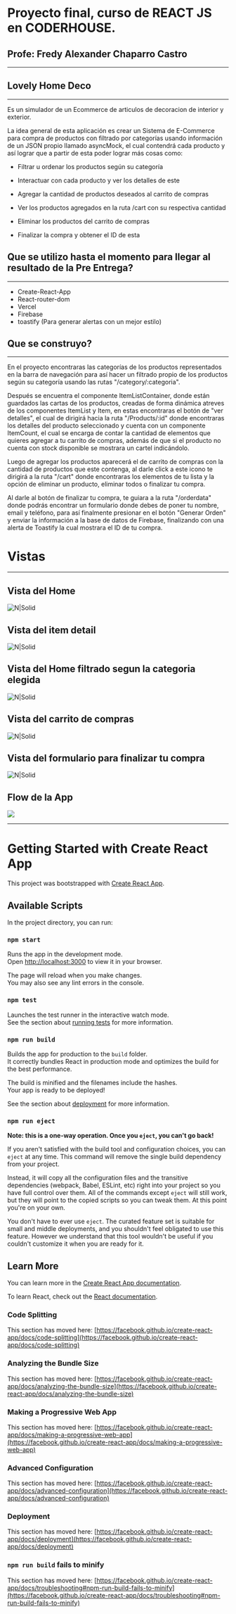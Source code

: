 # Proyecto final, curso de REACT JS en CODERHOUSE.
## Profe: Fredy Alexander Chaparro Castro
---
## Lovely Home Deco
---
Es un simulador de un Ecommerce de articulos de decoracion de interior y exterior.

La idea general de esta aplicación es crear un Sistema de E-Commerce para compra de productos con filtrado por categorías usando información de un JSON propio llamado asyncMock, el cual contendrá cada producto y así lograr que a partir de esta poder lograr más cosas como:

- Filtrar u ordenar los productos según su categoría

- Interactuar con cada producto y ver los detalles de este

- Agregar la cantidad de productos deseados al carrito de compras

- Ver los productos agregados en la ruta /cart con su respectiva cantidad

- Eliminar los productos del carrito de compras

- Finalizar la compra y obtener el ID de esta



## Que se utilizo hasta el momento para llegar al resultado de la Pre Entrega?
---
- Create-React-App
- React-router-dom
- Vercel
- Firebase
- toastify (Para generar alertas con un mejor estilo)

## Que se construyo?
---
En el proyecto encontraras las categorías de los productos representados en la barra de navegación para así hacer un filtrado propio de los productos según su categoría usando las rutas "/category/:categoria".

Después se encuentra el componente ItemListContainer, donde están guardados las cartas de los productos, creadas de forma dinámica atreves de los componentes ItemList y Item, en estas encontraras el botón de "ver detalles", el cual de dirigirá hacia la ruta "/Products/:id" donde encontraras los detalles del producto seleccionado y cuenta con un componente ItemCount, el cual se encarga de contar la cantidad de elementos que quieres agregar a tu carrito de compras, además de que si el producto no cuenta con stock disponible se mostrara un cartel indicándolo.

Luego de agregar los productos aparecerá el de carrito de compras con la cantidad de productos que este contenga, al darle click a este icono te dirigirá a la ruta "/cart" donde encontraras los elementos de tu lista y la opción de eliminar un producto, eliminar todos o finalizar tu compra.

Al darle al botón de finalizar tu compra, te guiara a la ruta "/orderdata" donde podrás encontrar un formulario donde debes de poner tu nombre, email y teléfono, para así finalmente presionar en el botón "Generar Orden" y enviar la información a la base de datos de Firebase, finalizando con una alerta de Toastify la cual mostrara el ID de tu compra.


# Vistas
---
## Vista del Home
![N|Solid](https://firebasestorage.googleapis.com/v0/b/lovelyhome-ecommerce.appspot.com/o/Home.jpg?alt=media&token=25e14fd3-007c-4287-a377-01211db5464a)
## Vista del item detail
![N|Solid](https://firebasestorage.googleapis.com/v0/b/lovelyhome-ecommerce.appspot.com/o/itemdetail.jpg?alt=media&token=43ffcd87-d82c-4b67-916e-32b8aab79a03)
## Vista del Home filtrado segun la categoria elegida
![N|Solid](https://firebasestorage.googleapis.com/v0/b/lovelyhome-ecommerce.appspot.com/o/filtrado.jpg?alt=media&token=c6fc3b61-4b48-455f-afb8-8a6991d40e7a)
## Vista del carrito de compras
![N|Solid](https://firebasestorage.googleapis.com/v0/b/lovelyhome-ecommerce.appspot.com/o/cart.jpg?alt=media&token=937c7380-f7ee-4f86-baa4-3780ef08ba89)
## Vista del formulario para finalizar tu compra
![N|Solid](https://firebasestorage.googleapis.com/v0/b/lovelyhome-ecommerce.appspot.com/o/order.jpg?alt=media&token=c2fbbb75-5e52-45d1-90ab-f4b3e3ce381c)
## Flow de la App
![](https://firebasestorage.googleapis.com/v0/b/lovelyhome-ecommerce.appspot.com/o/Dise%C3%B1o%20sin%20t%C3%ADtulo.gif?alt=media&token=f724afa7-9524-4934-b7ae-4b5628de872f)



---

# Getting Started with Create React App

This project was bootstrapped with [Create React App](https://github.com/facebook/create-react-app).

## Available Scripts

In the project directory, you can run:

### `npm start`

Runs the app in the development mode.\
Open [http://localhost:3000](http://localhost:3000) to view it in your browser.

The page will reload when you make changes.\
You may also see any lint errors in the console.

### `npm test`

Launches the test runner in the interactive watch mode.\
See the section about [running tests](https://facebook.github.io/create-react-app/docs/running-tests) for more information.

### `npm run build`

Builds the app for production to the `build` folder.\
It correctly bundles React in production mode and optimizes the build for the best performance.

The build is minified and the filenames include the hashes.\
Your app is ready to be deployed!

See the section about [deployment](https://facebook.github.io/create-react-app/docs/deployment) for more information.

### `npm run eject`

**Note: this is a one-way operation. Once you `eject`, you can't go back!**

If you aren't satisfied with the build tool and configuration choices, you can `eject` at any time. This command will remove the single build dependency from your project.

Instead, it will copy all the configuration files and the transitive dependencies (webpack, Babel, ESLint, etc) right into your project so you have full control over them. All of the commands except `eject` will still work, but they will point to the copied scripts so you can tweak them. At this point you're on your own.

You don't have to ever use `eject`. The curated feature set is suitable for small and middle deployments, and you shouldn't feel obligated to use this feature. However we understand that this tool wouldn't be useful if you couldn't customize it when you are ready for it.

## Learn More

You can learn more in the [Create React App documentation](https://facebook.github.io/create-react-app/docs/getting-started).

To learn React, check out the [React documentation](https://reactjs.org/).

### Code Splitting

This section has moved here: [https://facebook.github.io/create-react-app/docs/code-splitting](https://facebook.github.io/create-react-app/docs/code-splitting)

### Analyzing the Bundle Size

This section has moved here: [https://facebook.github.io/create-react-app/docs/analyzing-the-bundle-size](https://facebook.github.io/create-react-app/docs/analyzing-the-bundle-size)

### Making a Progressive Web App

This section has moved here: [https://facebook.github.io/create-react-app/docs/making-a-progressive-web-app](https://facebook.github.io/create-react-app/docs/making-a-progressive-web-app)

### Advanced Configuration

This section has moved here: [https://facebook.github.io/create-react-app/docs/advanced-configuration](https://facebook.github.io/create-react-app/docs/advanced-configuration)

### Deployment

This section has moved here: [https://facebook.github.io/create-react-app/docs/deployment](https://facebook.github.io/create-react-app/docs/deployment)

### `npm run build` fails to minify

This section has moved here: [https://facebook.github.io/create-react-app/docs/troubleshooting#npm-run-build-fails-to-minify](https://facebook.github.io/create-react-app/docs/troubleshooting#npm-run-build-fails-to-minify)
